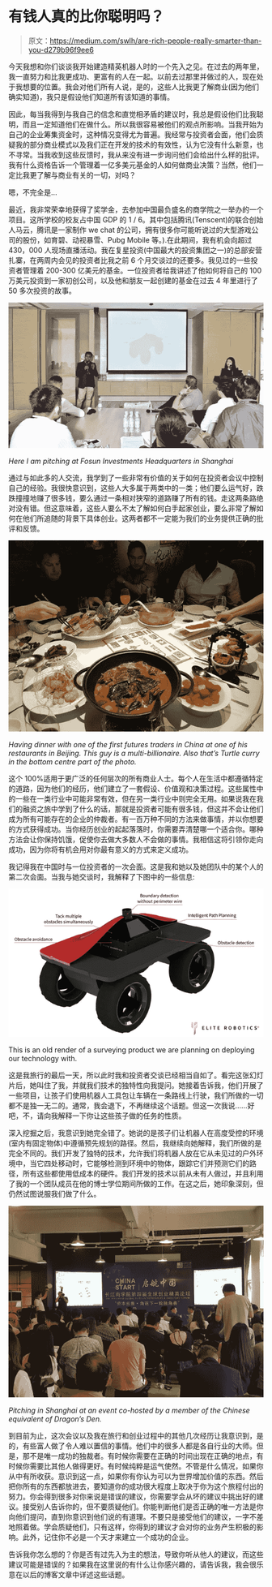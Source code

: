 # 有钱人真的比你聪明吗？

> 原文：<https://medium.com/swlh/are-rich-people-really-smarter-than-you-d279b96f9ee6>

今天我想和你们谈谈我开始建造精英机器人时的一个先入之见。在过去的两年里，我一直努力和比我更成功、更富有的人在一起。以前去过那里并做过的人，现在处于我想要的位置。我会对他们所有人说，是的，这些人比我更了解商业(因为他们确实知道)，我只是假设他们知道所有该知道的事情。

因此，每当我得到与我自己的信念和直觉相矛盾的建议时，我总是假设他们比我聪明，而且一定知道他们在做什么。所以我很容易被他们的观点所影响。当我开始为自己的企业筹集资金时，这种情况变得尤为普遍。我经常与投资者会面，他们会质疑我的部分商业模式以及我们正在开发的技术的有效性，认为它没有什么新意，也不寻常。当我收到这些反馈时，我从来没有进一步询问他们会给出什么样的批评。我有什么资格告诉一个管理着一亿多美元基金的人如何做商业决策？当然，他们一定比我更了解与商业有关的一切，对吗？

嗯，不完全是…

最近，我非常荣幸地获得了奖学金，去参加中国最负盛名的商学院之一举办的一个项目。这所学校的校友占中国 GDP 的 1 / 6。其中包括腾讯(Tenscent)的联合创始人马云，腾讯是一家制作 we chat 的公司，拥有很多你可能听说过的大型游戏公司的股份，如育碧、动视暴雪、Pubg Mobile 等。).在此期间，我有机会向超过 430，000 人现场直播活动。我在复星投资(中国最大的投资集团之一)的总部安营扎寨，在两周内会见的投资者比我之前 6 个月交谈过的还要多。我见过的一些投资者管理着 200-300 亿美元的基金。一位投资者给我讲述了他如何将自己的 100 万美元投资到一家初创公司，以及他和朋友一起创建的基金在过去 4 年里进行了 50 多次投资的故事。

![](img/24dd94a30792382bede3ebea3d33c36e.png)

*Here I am pitching at Fosun Investments Headquarters in Shanghai*

通过与如此多的人交流，我学到了一些非常有价值的关于如何在投资者会议中控制自己的经验。我很快意识到，这些人大多属于两类中的一类；他们要么运气好，跌跌撞撞地赚了很多钱，要么通过一条相对狭窄的道路赚了所有的钱。走这两条路绝对没有错。但这意味着，这些人要么不太了解如何白手起家创业，要么非常了解如何在他们所追随的背景下具体创业。这两者都不一定能为我们的业务提供正确的批评和反馈。

![](img/3f477c64d987e2397c60cae7851a5467.png)

*Having dinner with one of the first futures traders in China at one of his restaurants in Beijing. This guy is a multi-billionaire. Also that’s Turtle curry in the bottom centre part of the photo.*

这个 100%适用于更广泛的任何层次的所有商业人士。每个人在生活中都遵循特定的道路，因为他们的经历，他们建立了一套假设、价值观和决策过程。这些属性中的一些在一类行业中可能非常有效，但在另一类行业中则完全无用。如果说我在我们的融资之旅中学到了什么的话，那就是投资者可能有很多钱，但这并不会让他们成为所有可能存在的企业的仲裁者。有一百万种不同的方法来做事情，并以你想要的方式获得成功。当你经历创业的起起落落时，你需要弄清楚哪一个适合你。哪种方法会让你保持饥饿，促使你去做大多数人不会做的事情。我相信这将引领你走向成功，因为你将有机会用对你最有意义的方式来定义成功。

我记得我在中国时与一位投资者的一次会面。这是我和她以及她团队中的某个人的第二次会面。当我与她交谈时，我解释了下图中的一些信息:

![](img/a05dda5ff1a3764e5d90c6e4c4b35392.png)

This is an old render of a surveying product we are planning on deploying our technology with.

这是我旅行的最后一天，所以此时我和投资者交谈已经相当自如了。看完这张幻灯片后，她叫住了我，并就我们技术的独特性向我提问。她接着告诉我，他们开展了一些项目，让孩子们使用机器人工具包让车辆在一条路线上行驶，我们所做的一切都不是独一无二的。通常，我会退下，不再继续这个话题。但这一次我说……好吧，不，请向我解释一下你让这些孩子做的任务的性质。

深入挖掘之后，我意识到她完全错了。她说的是孩子们让机器人在高度受控的环境(室内有固定物体)中遵循预先规划的路径。然后，我继续向她解释，我们所做的是完全不同的。我们开发了独特的技术，允许我们将机器人放在它从未见过的户外环境中，当它四处移动时，它能够检测到环境中的物体，跟踪它们并预测它们的路径，所有这些都使用低成本的硬件。我们开发的技术以前从未有人做过，并且利用了我的一个团队成员在他的博士学位期间所做的工作。在这之后，她印象深刻，但仍然试图说服我们做了什么。

![](img/7a09b556a86f8d6f2efe0c27cdaae5bd.png)

*Pitching in Shanghai at an event co-hosted by a member of the Chinese equivalent of Dragon’s Den.*

到目前为止，这次会议以及我在旅行和创业过程中的其他几次经历让我意识到，是的，有些富人做了令人难以置信的事情。他们中的很多人都是各自行业的大师。但是，那不是唯一成功的独裁者。有时候你需要在正确的时间出现在正确的地点，有时候你需要比其他人做得更好。有时候纯粹是运气使然。不管是什么情况，如果你从中有所收获。意识到这一点，如果你有你认为可以为世界增加价值的东西。然后把你所有的东西都放进去，要知道你的成功很大程度上取决于你为这个旅程付出的努力。你会得到很多对你来说是错误的建议，你需要学会从坏的建议中挑出好的建议。接受别人告诉你的，但不要质疑他们。你能判断他们是否正确的唯一方法是你向他们提问，直到你意识到他们说的有道理。不要只是接受他们的建议，一字不差地照着做。学会质疑他们，只有这样，你得到的建议才会对你的业务产生积极的影响。此外，记住你不必是一个天才来建立一个成功的企业。

告诉我你怎么想的？你是否有过先入为主的想法，导致你听从他人的建议，而这些建议可能是错误的？如果我在这里说的有什么让你感兴趣的，请告诉我，我会很乐意在以后的博客文章中详述这些话题。